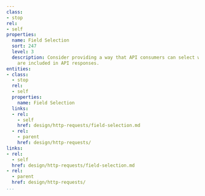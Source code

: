 ```yaml
---
class:
- stop
rel:
- self
properties:
  name: Field Selection
  sort: 247
  level: 3
  description: Consider providing a way that API consumers can select which fields
    are included in API responses.
entities:
- class:
  - stop
  rel:
  - self
  properties:
    name: Field Selection
  links:
  - rel:
    - self
    href: design/http-requests/field-selection.md
  - rel:
    - parent
    href: design/http-requests/
links:
- rel:
  - self
  href: design/http-requests/field-selection.md
- rel:
  - parent
  href: design/http-requests/
...
```

